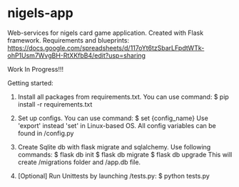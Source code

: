 # nigels-app
Web-services for nigels card game application. Created with Flask framework.
Requirements and blueprints: https://docs.google.com/spreadsheets/d/117oYt6tzSbarLFpdtWTk-ohP1Usm7WvgBH-RtXKfbB4/edit?usp=sharing


Work In Progress!!!


Getting started:

1. Install all packages from requirements.txt. You can use command:
    $ pip install -r requirements.txt

2. Set up configs. You can use command:
    $ set {config_name}
Use 'export' instead 'set' in Linux-based OS. All config variables can be found in /config.py

3. Create Sqlite db with flask migrate and sqlalchemy. Use following commands:
    $ flask db init
    $ flask db migrate
    $ flask db upgrade
This will create /migrations folder and /app.db file. 

4. [Optional] Run Unittests by launching /tests.py:
    $ python tests.py